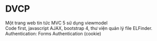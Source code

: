 # DVCP  
Một trang web tin tức MVC 5 sử dụng viewmodel  
Code first, javascript AJAX, bootstrap 4, thư viện quản lý file ELFinder.
Authentication: Forms Authentication (cookie)  
